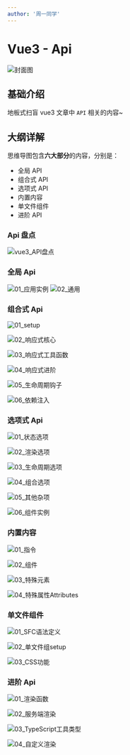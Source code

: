 ```yaml
---
author: '周一同学'
---
```


# Vue3 - Api

![封面图](https://mondaylab-1309616765.cos.ap-shanghai.myqcloud.com/images/202211061154610.png)

## 基础介绍

地板式扫盲 vue3 文章中 `API` 相关的内容~

## 大纲详解

思维导图包含**六大部分**的内容，分别是：

- 全局 API
- 组合式 API
- 选项式 API
- 内置内容
- 单文件组件
- 进阶 API

### Api 盘点

![vue3_API盘点](./images/vue3-api/vue3_API盘点.png)

### 全局 Api

![01_应用实例](./images/vue3-api/01_应用实例.png)
![02_通用](./images/vue3-api/02_通用.png)

### 组合式 Api

![01_setup](./images/vue3-api/01_setup.png)

![02_响应式核心](./images/vue3-api/02_响应式核心.png)

![03_响应式工具函数](./images/vue3-api/03_响应式工具函数.png)

![04_响应式进阶](./images/vue3-api/04_响应式进阶.png)

![05_生命周期钩子](./images/vue3-api/05_生命周期钩子.png)

![06_依赖注入](./images/vue3-api/06_依赖注入.png)

### 选项式 Api

![01_状态选项](./images/vue3-api/01_状态选项.png)

![02_渲染选项](./images/vue3-api/02_渲染选项.png)

![03_生命周期选项](./images/vue3-api/03_生命周期选项.png)

![04_组合选项](./images/vue3-api/04_组合选项.png)

![05_其他杂项](./images/vue3-api/05_其他杂项.png)

![06_组件实例](./images/vue3-api/06_组件实例.png)

### 内置内容

![01_指令](./images/vue3-api/01_指令.png)

![02_组件](./images/vue3-api/02_组件.png)

![03_特殊元素](./images/vue3-api/03_特殊元素.png)

![04_特殊属性Attributes](./images/vue3-api/04_特殊属性Attributes.png)

### 单文件组件

![01_SFC语法定义](./images//vue3-api/01_SFC语法定义.png)

![02_单文件组setup](./images//vue3-api/02_单文件组setup.png)

![03_CSS功能](./images//vue3-api/03_CSS功能.png)

### 进阶 Api

![01_渲染函数](./images/vue3-api/01_渲染函数.png)

![02_服务端渲染](./images/vue3-api/02_服务端渲染.png)

![03_TypeScript工具类型](./images/vue3-api/03_TypeScript工具类型.png)

![04_自定义渲染](./images/vue3-api/04_自定义渲染.png)
